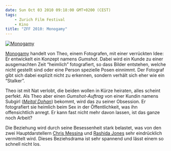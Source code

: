```yaml
---
date: Sun Oct 03 2010 09:18:00 GMT+0200 (CEST)
tags:
    - Zurich Film Festival
    - Kino
title: "ZFF 2010: Monogamy"
---
```



[![Monogamy](http://media.tumblr.com/tumblr_l9oo4mUOb11qa2z4q.jpg "Monogamy")](http://www.zurichfilmfestival.org/de/programm-2010/filme/243/monogamy/)

[Monogamy](http://www.zurichfilmfestival.org/de/programm-2010/filme/243/monogamy/)
handelt von Theo, einem Fotografen, mit einer verrückten Idee: Er
entwickelt ein Konzept namens *Gumshot*. Dabei wird ein Kunde zu einer
ausgemachten Zeit “heimlich” fotografiert, so dass Bilder entstehen,
welche nicht gestellt sind oder eine Person spezielle Posen einnimmt.
Der Fotograf gibt sich dabei explizit nicht zu erkennen, sondern verhält
sich eher wie ein “Stalker”.

Theo ist mit Nat verlobt, die beiden wollen in Kürze heiraten, alles
scheint perfekt. Als Theo aber einen *Gumshot-Auftrag* von einer Kundin
namens Subgirl (*[Meital Dohan](http://www.meitaldohan.com/)*) bekommt,
wird das zu seiner Obsession. Er fotografiert sie heimlich beim Sex in
der Öffentlichkeit, was ihn offensichtlich anregt. Er kann fast nicht
mehr davon lassen, ist das ganze noch Arbeit?

Die Beziehung wird durch seine Besessenheit stark belastet, was von den
zwei Hauptdarstellern [Chris
Messina](http://www.imdb.com/name/nm0582149/) und [Rashida
Jones](http://www.imdb.com/name/nm0429069/) sehr eindrücklich vermittelt
wird. Dieses Beziehsdrama ist sehr spannend und lässt einem so schnell
nicht los.

